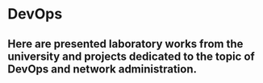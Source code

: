 # DevOps

## Here are presented laboratory works from the university and projects dedicated to the topic of DevOps and network administration.
